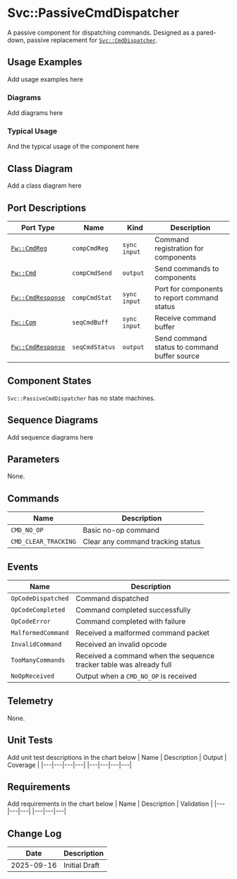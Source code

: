 # Svc::PassiveCmdDispatcher

A passive component for dispatching commands. Designed as a pared-down, passive replacement for
[`Svc::CmdDispatcher`](../../CmdDispatcher/docs/sdd.md).

## Usage Examples
Add usage examples here

### Diagrams
Add diagrams here

### Typical Usage
And the typical usage of the component here

## Class Diagram
Add a class diagram here

## Port Descriptions
| Port Type | Name | Kind | Description |
|---|---|---|---|
| [`Fw::CmdReg`](../../../Fw/Cmd/docs/sdd.md) | `compCmdReg` | `sync input` | Command registration for components |
| [`Fw::Cmd`](../../../Fw/Cmd/docs/sdd.md) | `compCmdSend` | `output` | Send commands to components |
| [`Fw::CmdResponse`](../../../Fw/Cmd/docs/sdd.md) | `compCmdStat` | `sync input` | Port for components to report command status |
| [`Fw::Com`](../../../Fw/Com/docs/sdd.md) | `seqCmdBuff` | `sync input` | Receive command buffer |
| [`Fw::CmdResponse`](../../../Fw/Cmd/docs/sdd.md) | `seqCmdStatus` | `output` | Send command status to command buffer source |

## Component States
`Svc::PassiveCmdDispatcher` has no state machines.

## Sequence Diagrams
Add sequence diagrams here

## Parameters
None.

## Commands
| Name | Description |
|---|---|
| `CMD_NO_OP` | Basic no-op command |
| `CMD_CLEAR_TRACKING` | Clear any command tracking status |

## Events
| Name | Description |
|---|---|
| `OpCodeDispatched` | Command dispatched |
| `OpCodeCompleted` | Command completed successfully |
| `OpCodeError` | Command completed with failure |
| `MalformedCommand` | Received a malformed command packet |
| `InvalidCommand` | Received an invalid opcode |
| `TooManyCommands` | Received a command when the sequence tracker table was already full |
| `NoOpReceived` | Output when a `CMD_NO_OP` is received |

## Telemetry
None.

## Unit Tests
Add unit test descriptions in the chart below
| Name | Description | Output | Coverage |
|---|---|---|---|
|---|---|---|---|

## Requirements
Add requirements in the chart below
| Name | Description | Validation |
|---|---|---|
|---|---|---|

## Change Log
| Date | Description |
|---|---|
| 2025-09-16 | Initial Draft |
